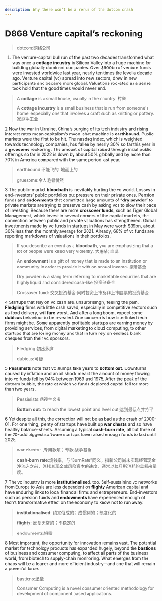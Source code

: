 ```yaml
---
description: Why there won’t be a rerun of the dotcom crash
---
```


# D868 Venture capital’s reckoning
> dotcom:网络公司
 > 

1. The venture-capital bull run of the past two decades transformed what was once a **cottage industry** in Silicon Valley into a huge machine for building globally dominant companies. Over $600bn of venture funds were invested worldwide last year, nearly ten times the level a decade ago. Venture capital (vc) spread into new sectors, drew in new participants and became more global. Valuations rocketed as a sense took hold that the good times would never end.

> A **cottage** is a small house, usually in the country. 村舍
>
> A **cottage industry** is a small business that is run from someone's home, especially one that involves a craft such as knitting or pottery. 家庭手工业
>

2 Now the war in Ukraine, China’s purging of its tech industry and rising interest rates mean capitalism’s moon-shot machine is **earthbound**. Public markets were the first to be hit. The nasdaq index, which is weighted towards technology companies, has fallen by nearly 30% so far this year in a **gruesome** reckoning. The amount of capital raised through initial public offerings so far in 2022 is down by about 50% globally and by more than 70% in America compared with the same period last year.

> earthbound:不能飞的; 地面上的
>
> gruesome:令人毛骨悚然
>

3 The public-market **bloodbath** is inevitably hurting the vc world. Losses in end-investors’ public portfolios put pressure on their private ones. Pension funds and **endowments** that committed large amounts of “**dry powder**” to private markets are trying to preserve cash by asking vcs to slow their pace of investing. Because there are more **crossover funds**, such as Tiger Global Management, which invest in several corners of the capital markets, the connection between public and private valuations has strengthened. Global investments made by vc funds in startups in May were worth $39bn, about 30% less than the monthly average for 2021. Already, 68% of vc funds are reporting markdowns of valuations in their portfolios.

> If you describe an event as a **bloodbath**, you are emphasizing that a lot of people were killed very violently. 大屠杀; 血洗
>
> An **endowment** is a gift of money that is made to an institution or community in order to provide it with an annual income. 捐赠基金
>
> Dry powder: is a slang term referring to marketable securities that are highly liquid and considered cash-like 投资储备金
>
> Crossover fund: 交叉投资基金:同时投资上市及非上市股票的投资基金
>

4 Startups that rely on vc cash are, unsurprisingly, feeling the pain. **Fledgling** firms with little cash saved, especially in competitive sectors such as food delivery, will **fare** worst. And after a long boom, expect some **dubious** behaviour to be revealed. One concern is how interlinked tech firms might be. Some apparently profitable startups are earning money by providing services, from digital marketing to cloud computing, to other startups that are losing money and that in turn rely on endless blank cheques from their vc sponsors.

> Fledgling:初出茅庐
>
> dubious:可疑
>

5 **Pessimists** note that vc slumps take years to **bottom out**. Downturns caused by inflation and an oil shock meant the amount of money flowing into vc funds fell by 94% between 1969 and 1975. After the peak of the dotcom bubble, the rate at which vc funds deployed capital fell for more than two years.

> Pessimists:悲观主义者
>
> **Bottom out:** to reach the lowest point and level out 达到最低点并持平
>

6 Yet despite all this, the correction will not be as bad as the crash of 2000-01. For one thing, plenty of startups have built up **war chests** and so have healthy balance-sheets. Assuming a typical **cash-burn rate**, all but three of the 70-odd biggest software startups have raised enough funds to last until 2025.

> war chests : ,专用款项；专款,战争基金
>
> **cash-burn rate**:烧钱率，与“BurnRate”同义，指新公司尚未实现经营现金净流入之前，消耗其现金或风险资本的速度，通常以每月所消耗的金额来量度。
>

7 The vc industry is more **institutionalised**, too. Self-sustaining vc networks from Europe to Asia are less dependent on **flighty** American capital and have enduring links to local financial firms and entrepreneurs. End-investors such as pension funds and **endowments** have experienced enough of tech’s transformative effect on the economy to know not to run away.

> **institutionalised**: 约定俗成的；成惯例的；制度化的
>
> **flighty**: 反复无常的；不稳定的
>
> endowments:捐赠
>

8 Most important, the opportunity for innovation remains vast. The potential market for technology products has expanded hugely, beyond the **bastions** of business and consumer computing, to affect all parts of the business world, from biotech to supply-chain monitoring. What emerges from the chaos will be a leaner and more efficient industry—and one that will remain a powerful force.

> bastions:堡垒
>
> Consumer Computing is a novel consumer oriented methodology for development of component based applications.
>

